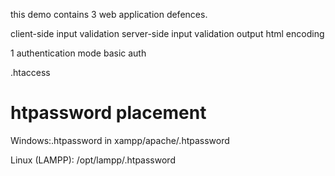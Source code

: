 this demo contains 3 web application defences.

client-side input validation
server-side input validation
output html encoding

1 authentication mode
basic auth

.htaccess

# htpassword placement
Windows:.htpassword in xampp/apache/.htpassword

Linux (LAMPP): /opt/lampp/.htpassword
